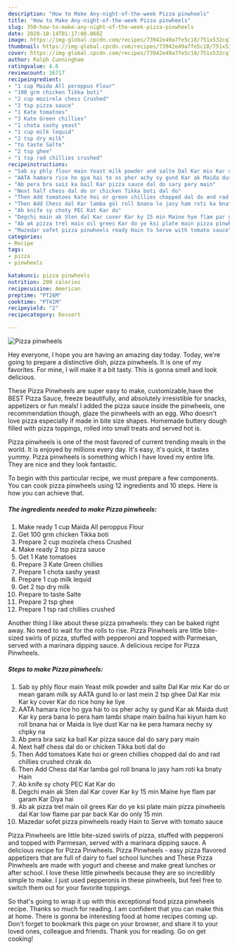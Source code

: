 ```yaml
---
description: "How to Make Any-night-of-the-week Pizza pinwheels"
title: "How to Make Any-night-of-the-week Pizza pinwheels"
slug: 350-how-to-make-any-night-of-the-week-pizza-pinwheels
date: 2020-10-14T01:17:08.068Z
image: https://img-global.cpcdn.com/recipes/73942e49a7fe5c18/751x532cq70/pizza-pinwheels-recipe-main-photo.jpg
thumbnail: https://img-global.cpcdn.com/recipes/73942e49a7fe5c18/751x532cq70/pizza-pinwheels-recipe-main-photo.jpg
cover: https://img-global.cpcdn.com/recipes/73942e49a7fe5c18/751x532cq70/pizza-pinwheels-recipe-main-photo.jpg
author: Ralph Cunningham
ratingvalue: 4.6
reviewcount: 16717
recipeingredient:
- "1 cup Maida All peroppus Flour"
- "100 grm chicken Tikka boti"
- "2 cup mozirela chess Crushed"
- "2 tsp pizza sauce"
- "1 Kate tomatoes"
- "3 Kate Green chillies"
- "1 chota sashy yeast"
- "1 cup milk lequid"
- "2 tsp dry milk"
- "to taste Salte"
- "2 tsp ghee"
- "1 tsp rad chillies crushed"
recipeinstructions:
- "Sab sy phly flour main Yeast milk powder and salte Dal Kar mix Kar do or mean garam milk sy AATA gund lo or last mein 2 tsp ghee Dal Kar mix Kar ky cover Kar do rice hony ke liye"
- "AATA hamara rice ho gya hai to os pher achy sy gund Kar ak Maida dust Kar ky pera bana lo pera ham lambi shape main bailna hai kiyun ham ko roll bnana hai or Maida is liye dust Kar na ke pera hamara nechy sy chpky na"
- "Ab pera bra saiz ka bail Kar pizza sauce dal do sary pary main"
- "Next half chess dal do or chicken Tikka boti dal do"
- "Then Add tomatoes Kate hoi or green chillies chopped dal do and rad chillies crushed chrak do"
- "Then Add Chess dal Kar lamba gol roll bnana lo jasy ham roti ka bnaty Hain"
- "Ab knife sy choty PEC Kat Kar do"
- "Degchi main ak Sten dal Kar cover Kar ky 15 min Maine hye flam par garam Kar Diya hai"
- "Ab ak pizza trel main oil grees Kar do ye ksi plate main pizza pinwheels dal Kar low flame par par back Kar do only 15 min"
- "Mazedar sofet pizza pinwheels ready Hain to Serve with tomato sauce"
categories:
- Recipe
tags:
- pizza
- pinwheels

katakunci: pizza pinwheels 
nutrition: 209 calories
recipecuisine: American
preptime: "PT26M"
cooktime: "PT41M"
recipeyield: "2"
recipecategory: Dessert

---
```



![Pizza pinwheels](https://img-global.cpcdn.com/recipes/73942e49a7fe5c18/751x532cq70/pizza-pinwheels-recipe-main-photo.jpg)

Hey everyone, I hope you are having an amazing day today. Today, we're going to prepare a distinctive dish, pizza pinwheels. It is one of my favorites. For mine, I will make it a bit tasty. This is gonna smell and look delicious.

These Pizza Pinwheels are super easy to make, customizable,have the BEST Pizza Sauce, freeze beautifully, and absolutely irresistible for snacks, appetizers or fun meals! I added the pizza sauce inside the pinwheels, one recommendation though, glaze the pinwheels with an egg. Who doesn&#39;t love pizza especially if made in bite size shapes. Homemade buttery dough filled with pizza toppings, rolled into small treats and served hot is.

Pizza pinwheels is one of the most favored of current trending meals in the world. It is enjoyed by millions every day. It's easy, it's quick, it tastes yummy. Pizza pinwheels is something which I have loved my entire life. They are nice and they look fantastic.


To begin with this particular recipe, we must prepare a few components. You can cook pizza pinwheels using 12 ingredients and 10 steps. Here is how you can achieve that.

<!--inarticleads1-->

##### The ingredients needed to make Pizza pinwheels:

1. Make ready 1 cup Maida All peroppus Flour
1. Get 100 grm chicken Tikka boti
1. Prepare 2 cup mozirela chess Crushed
1. Make ready 2 tsp pizza sauce
1. Get 1 Kate tomatoes
1. Prepare 3 Kate Green chillies
1. Prepare 1 chota sashy yeast
1. Prepare 1 cup milk lequid
1. Get 2 tsp dry milk
1. Prepare to taste Salte
1. Prepare 2 tsp ghee
1. Prepare 1 tsp rad chillies crushed


Another thing I like about these pizza pinwheels: they can be baked right away. No need to wait for the rolls to rise. Pizza Pinwheels are little bite-sized swirls of pizza, stuffed with pepperoni and topped with Parmesan, served with a marinara dipping sauce. A delicious recipe for Pizza Pinwheels. 

<!--inarticleads2-->

##### Steps to make Pizza pinwheels:

1. Sab sy phly flour main Yeast milk powder and salte Dal Kar mix Kar do or mean garam milk sy AATA gund lo or last mein 2 tsp ghee Dal Kar mix Kar ky cover Kar do rice hony ke liye
1. AATA hamara rice ho gya hai to os pher achy sy gund Kar ak Maida dust Kar ky pera bana lo pera ham lambi shape main bailna hai kiyun ham ko roll bnana hai or Maida is liye dust Kar na ke pera hamara nechy sy chpky na
1. Ab pera bra saiz ka bail Kar pizza sauce dal do sary pary main
1. Next half chess dal do or chicken Tikka boti dal do
1. Then Add tomatoes Kate hoi or green chillies chopped dal do and rad chillies crushed chrak do
1. Then Add Chess dal Kar lamba gol roll bnana lo jasy ham roti ka bnaty Hain
1. Ab knife sy choty PEC Kat Kar do
1. Degchi main ak Sten dal Kar cover Kar ky 15 min Maine hye flam par garam Kar Diya hai
1. Ab ak pizza trel main oil grees Kar do ye ksi plate main pizza pinwheels dal Kar low flame par par back Kar do only 15 min
1. Mazedar sofet pizza pinwheels ready Hain to Serve with tomato sauce


Pizza Pinwheels are little bite-sized swirls of pizza, stuffed with pepperoni and topped with Parmesan, served with a marinara dipping sauce. A delicious recipe for Pizza Pinwheels. Pizza Pinwheels - easy pizza flavored appetizers that are full of dairy to fuel school lunches and These Pizza Pinwheels are made with yogurt and cheese and make great lunches or after school. I love these little pinwheels because they are so incredibly simple to make. I just used pepperonis in these pinwheels, but feel free to switch them out for your favorite toppings. 

So that's going to wrap it up with this exceptional food pizza pinwheels recipe. Thanks so much for reading. I am confident that you can make this at home. There is gonna be interesting food at home recipes coming up. Don't forget to bookmark this page on your browser, and share it to your loved ones, colleague and friends. Thank you for reading. Go on get cooking!
